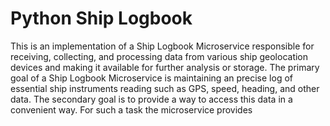 # Python Ship Logbook

This is an implementation of a Ship Logbook Microservice responsible for receiving, collecting, and processing data from various ship geolocation devices and making it available for further analysis or storage. The primary goal of a Ship Logbook Microservice is maintaining an precise log of essential ship instruments reading such as GPS, speed, heading, and other data. The secondary goal is to provide a way to access this data in a convenient way. For such a task the microservice provides 

